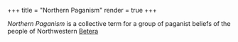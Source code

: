 +++
title = "Northern Paganism"
render = true
+++

*Northern Paganism* is a collective term for a group of paganist beliefs of the people of Northwestern [Betera](@/locations/betera/index.md)
